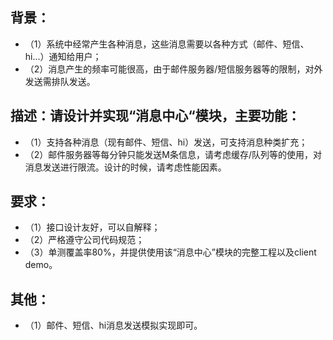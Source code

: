  ## 背景：
 - （1）系统中经常产生各种消息，这些消息需要以各种方式（邮件、短信、hi...）通知给用户；
 - （2）消息产生的频率可能很高，由于邮件服务器/短信服务器等的限制，对外发送需排队发送。

 ## 描述：请设计并实现“消息中心“模块，主要功能：
 - （1）支持各种消息（现有邮件、短信、hi）发送，可支持消息种类扩充；
 - （2）邮件服务器等每分钟只能发送M条信息，请考虑缓存/队列等的使用，对消息发送进行限流。设计的时候，请考虑性能因素。

 ## 要求：
 - （1）接口设计友好，可以自解释；
 - （2）严格遵守公司代码规范；
 - （3）单测覆盖率80%，并提供使用该“消息中心”模块的完整工程以及client demo。

 ## 其他：
 - （1）邮件、短信、hi消息发送模拟实现即可。